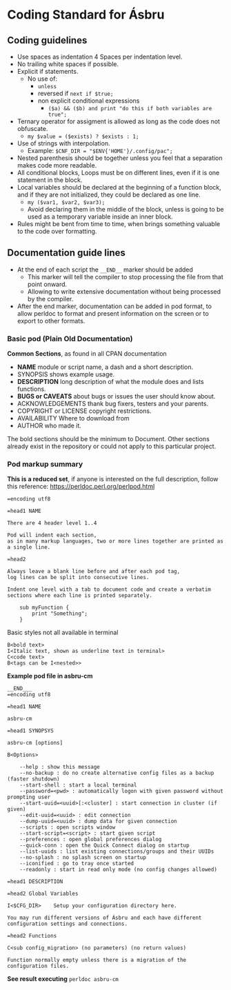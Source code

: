 # Coding Standard for Ásbru

## Coding guidelines

* Use spaces as indentation 4 Spaces per indentation level.
* No trailing white spaces if possible.
* Explicit if statements.
  - No use  of:
    - `unless`
    - reversed if `next if $true;`
    - non explicit conditional expressions
      - `($a) && ($b) and print "do this if both variables are true";`
* Ternary operator for assigment is allowed as long as the code does not obfuscate.
  - `my $value = ($exists) ? $exists : 1;`
* Use of strings with interpolation.
  - Example: `$CNF_DIR = "$ENV{'HOME'}/.config/pac";`
* Nested parenthesis should be together unless you feel that a separation makes code more readable.
* All conditional blocks, Loops must be on different lines, even if it is one statement in the block.
* Local variables should be declared at the beginning of a function block, and if they are not initialized, they could be declared as one line.
    * `my ($var1, $var2, $var3);`
    * Avoid declaring them in the middle of the block, unless is going to be used as a temporary variable inside an inner block.
* Rules might be bent from time to time, when brings something valuable to the code over formatting.

## Documentation guide lines

* At the end of each script the `__END__` marker should be added
  - This marker will tell the compiler to stop processing the file from that point onward.
  - Allowing to write extensive documentation without being processed by the compiler.
* After the end marker, documentation can be added in pod format, to allow perldoc to format and present information on the screen or to export to other formats.

### Basic pod (Plain Old Documentation)

**Common Sections**, as found in all CPAN documentation

* **NAME** module or script name, a dash and a short description.
* SYNOPSIS shows example usage.
* **DESCRIPTION** long description of what the module does and lists functions.
* **BUGS or CAVEATS** about bugs or issues the user should know about.
* ACKNOWLEDGEMENTS thank bug fixers, testers and your parents.
* COPYRIGHT or LICENSE copyright restrictions.
* AVAILABILITY Where to download from
* AUTHOR who made it.

The bold sections should be the minimum to Document. Other sections already exist in the repository or could not apply to this particular project.

### Pod markup summary

**This is a reduced set**, if anyone is interested on the full description, follow this reference: https://perldoc.perl.org/perlpod.html

```pod
=encoding utf8

=head1 NAME

There are 4 header level 1..4

Pod will indent each section,
as in many markup languages, two or more lines together are printed as a single line.

=head2

Always leave a blank line before and after each pod tag,
log lines can be split into consecutive lines.

Indent one level with a tab to document code and create a verbatim sections where each line is printed separately.

    sub myFunction {
        print "Something";
    }

```

Basic styles not all available in terminal
```pod
B<bold text>
I<Italic text, shown as underline text in terminal>
C<code text>
B<tags can be I<nested>>
```

**Example pod file in asbru-cm**

```
__END___
=encoding utf8

=head1 NAME

asbru-cm

=head1 SYNOPSYS

asbru-cm [options]

B<Options>

    --help : show this message
    --no-backup : do no create alternative config files as a backup (faster shutdown)
    --start-shell : start a local terminal
    --password=<pwd> : automatically logon with given password without prompting user
    --start-uuid=<uuid>[:<cluster] : start connection in cluster (if given)
    --edit-uuid=<uuid> : edit connection
    --dump-uuid=<uuid> : dump data for given connection
    --scripts : open scripts window
    --start-script=<script> : start given script
    --preferences : open global preferences dialog
    --quick-conn : open the Quick Connect dialog on startup
    --list-uuids : list existing connections/groups and their UUIDs
    --no-splash : no splash screen on startup
    --iconified : go to tray once started
    --readonly : start in read only mode (no config changes allowed)

=head1 DESCRIPTION

=head2 Global Variables

I<$CFG_DIR>    Setup your configuration directory here.

You may run different versions of Ásbru and each have different configuration settings and connections.

=head2 Functions

C<sub config_migration> (no parameters) (no return values)

Function normally empty unless there is a migration of the configuration files.

```

**See result executing** `perldoc asbru-cm`
